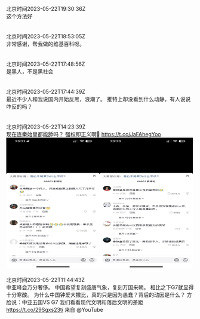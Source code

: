 北京时间2023-05-22T19:30:36Z<br>这个方法好<br><br><br>北京时间2023-05-22T18:53:05Z<br>非常感谢，帮我做的维基百科呀。<br><br><br>北京时间2023-05-22T17:48:56Z<br>是黑人，不是黑社会<br><br><br>北京时间2023-05-22T17:44:39Z<br>最近不少人和我说国内开始反黑，浪潮了。
推特上却没看到什么动静，有人说说咋反的吗？<br><br><br>北京时间2023-05-22T14:23:39Z<br>现在连秦始皇都能舔吗？
强权即正义啊🤔️ https://t.co/JaFAhegYoo<br><img src='/temp/image/2023/u-Month-5/1660531852627841024_0.jpg' width='250' height='350'><img src='/temp/image/2023/u-Month-5/1660531852627841024_1.jpg' width='250' height='350'><br><br>北京时间2023-05-22T11:44:43Z<br>中亚峰会万分奢侈。
中国希望复刻盛唐气象，复刻万国来朝。
相比之下G7就显得十分寒酸。
为什么中国钟爱大撒比，真的只是因为愚蠢？背后的动因是什么？
方脸说：中亚五国VS G7 
我们看看现代文明和落后文明的差距 https://t.co/29Sgxs23ti 来自 @YouTube<br><br><br>